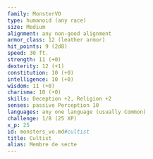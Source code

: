 ```yaml
---
family: MonsterVO
type: humanoid (any race)
size: Medium
alignment: any non-good alignment
armor_class: 12 (leather armor)
hit_points: 9 (2d8)
speed: 30 ft.
strength: 11 (+0)
dexterity: 12 (+1)
constitution: 10 (+0)
intelligence: 10 (+0)
wisdom: 11 (+0)
charisma: 10 (+0)
skills: Deception +2, Religion +2
senses: passive Perception 10
languages: any one language (usually Common)
challenge: 1/8 (25 XP)
x_p: 25
id: monsters_vo.md#cultist
title: Cultist
alias: Membre de secte
---
```


